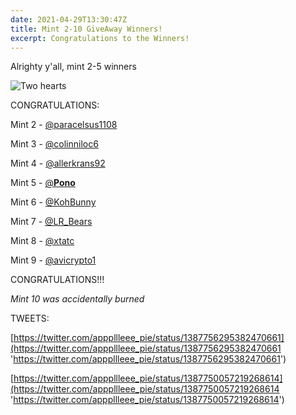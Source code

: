 ```yaml
---
date: 2021-04-29T13:30:47Z
title: Mint 2-10 GiveAway Winners!
excerpt: Congratulations to the Winners!
---
```


Alrighty y'all, mint 2-5 winners

![Two hearts](https://abs-0.twimg.com/emoji/v2/svg/1f495.svg)

CONGRATULATIONS:

Mint 2 - [@paracelsus1108](https://twitter.com/paracelsus1108)

Mint 3 - [@colinniloc6](https://twitter.com/colinniloc6)

Mint 4 - [@allerkrans92](https://twitter.com/allerkrans92)

Mint 5 - [@**Pono**](https://twitter.com/__Pono__)

Mint 6 - [@KohBunny](https://twitter.com/KohBunny)

Mint 7 - [@LR_Bears](https://twitter.com/LR_Bears)

Mint 8 - [@xtatc](https://twitter.com/xtatc)

Mint 9 - [@avicrypto1](https://twitter.com/avicrypto1)

CONGRATULATIONS!!!

_Mint 10 was accidentally burned_

TWEETS:

[https://twitter.com/apppllleee_pie/status/1387756295382470661](https://twitter.com/apppllleee_pie/status/1387756295382470661 'https://twitter.com/apppllleee_pie/status/1387756295382470661')

[https://twitter.com/apppllleee_pie/status/1387750057219268614](https://twitter.com/apppllleee_pie/status/1387750057219268614 'https://twitter.com/apppllleee_pie/status/1387750057219268614')
